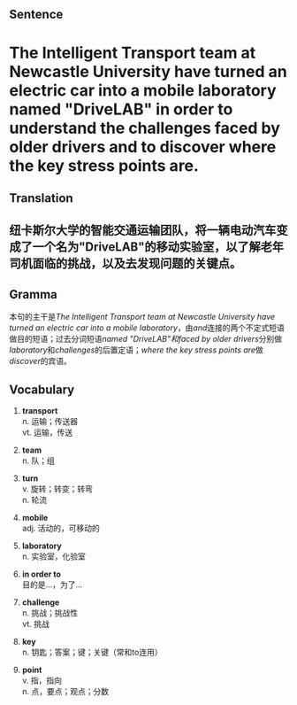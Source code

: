 ## Sentence       

<h1>The Intelligent Transport team at Newcastle University have turned an electric car into a mobile laboratory named "DriveLAB" in order to understand the challenges faced by older drivers and to discover where the key stress points are.</h1>

## Translation       

<h2>纽卡斯尔大学的智能交通运输团队，将一辆电动汽车变成了一个名为"DriveLAB"的移动实验室，以了解老年司机面临的挑战，以及去发现问题的关键点。</h2>

## Gramma         

本句的主干是*The Intelligent Transport team at Newcastle University have turned an electric car into a mobile laboratory*，由*and*连接的两个不定式短语做目的短语；过去分词短语*named "DriveLAB"*和*faced by older drivers*分别做*laboratory*和*challenges*的后置定语；*where the key stress points are*做*discover*的宾语。      


## Vocabulary   

1. **transport**        
n. 运输；传送器         
vt. 运输，传送         

2. **team**         
n. 队；组         

3. **turn**         
v. 旋转；转变；转弯         
n. 轮流        

4. **mobile**         
adj. 活动的，可移动的          

5. **laboratory**         
n. 实验室，化验室        

6. **in order to**         
目的是...，为了...         

7. **challenge**         
n. 挑战；挑战性          
vt. 挑战          

8. **key**        
n. 钥匙；答案；键；关键（常和to连用）        

9. **point**         
v. 指，指向          
n. 点，要点；观点；分数        


